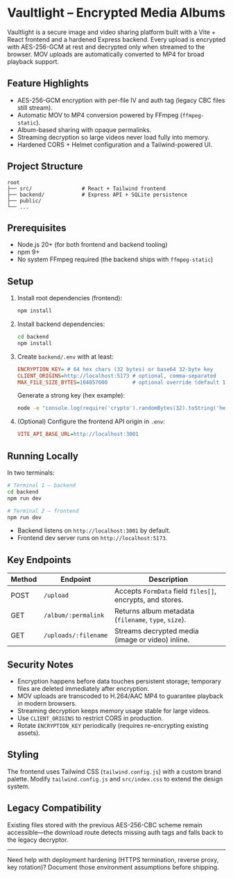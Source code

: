 ﻿# Vaultlight – Encrypted Media Albums

Vaultlight is a secure image and video sharing platform built with a Vite + React frontend and a hardened Express backend. Every upload is encrypted with AES-256-GCM at rest and decrypted only when streamed to the browser. MOV uploads are automatically converted to MP4 for broad playback support.

## Feature Highlights

- AES-256-GCM encryption with per-file IV and auth tag (legacy CBC files still stream).
- Automatic MOV to MP4 conversion powered by FFmpeg (`ffmpeg-static`).
- Album-based sharing with opaque permalinks.
- Streaming decryption so large videos never load fully into memory.
- Hardened CORS + Helmet configuration and a Tailwind-powered UI.

## Project Structure

```
root
├── src/                # React + Tailwind frontend
├── backend/            # Express API + SQLite persistence
├── public/
└── ...
```

## Prerequisites

- Node.js 20+ (for both frontend and backend tooling)
- npm 9+
- No system FFmpeg required (the backend ships with `ffmpeg-static`)

## Setup

1. Install root dependencies (frontend):
   ```bash
   npm install
   ```
2. Install backend dependencies:
   ```bash
   cd backend
   npm install
   ```
3. Create `backend/.env` with at least:
   ```ini
   ENCRYPTION_KEY= # 64 hex chars (32 bytes) or base64 32-byte key
   CLIENT_ORIGINS=http://localhost:5173 # optional, comma-separated
   MAX_FILE_SIZE_BYTES=104857600        # optional override (default 100MB)
   ```
   Generate a strong key (hex example):
   ```bash
   node -e "console.log(require('crypto').randomBytes(32).toString('hex'))"
   ```
4. (Optional) Configure the frontend API origin in `.env`:
   ```ini
   VITE_API_BASE_URL=http://localhost:3001
   ```

## Running Locally

In two terminals:

```bash
# Terminal 1 – backend
cd backend
npm run dev

# Terminal 2 – frontend
npm run dev
```

- Backend listens on `http://localhost:3001` by default.
- Frontend dev server runs on `http://localhost:5173`.

## Key Endpoints

| Method | Endpoint             | Description                                                |
| ------ | -------------------- | ---------------------------------------------------------- |
| POST   | `/upload`            | Accepts `FormData` field `files[]`, encrypts, and stores.  |
| GET    | `/album/:permalink`  | Returns album metadata (`filename`, `type`, `size`).       |
| GET    | `/uploads/:filename` | Streams decrypted media (image or video) inline.           |

## Security Notes

- Encryption happens before data touches persistent storage; temporary files are deleted immediately after encryption.
- MOV uploads are transcoded to H.264/AAC MP4 to guarantee playback in modern browsers.
- Streaming decryption keeps memory usage stable for large videos.
- Use `CLIENT_ORIGINS` to restrict CORS in production.
- Rotate `ENCRYPTION_KEY` periodically (requires re-encrypting existing assets).

## Styling

The frontend uses Tailwind CSS (`tailwind.config.js`) with a custom brand palette. Modify `tailwind.config.js` and `src/index.css` to extend the design system.

## Legacy Compatibility

Existing files stored with the previous AES-256-CBC scheme remain accessible—the download route detects missing auth tags and falls back to the legacy decryptor.

---

Need help with deployment hardening (HTTPS termination, reverse proxy, key rotation)? Document those environment assumptions before shipping.
